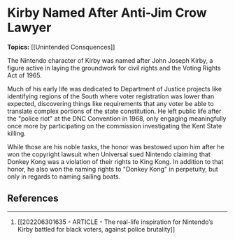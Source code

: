 # Kirby Named After Anti-Jim Crow Lawyer
**Topics:** [[Unintended Consquences]]

The Nintendo character of Kirby was named after John Joseph Kirby, a figure active in laying the groundwork for civil rights and the Voting Rights Act of 1965.

Much of his early life was dedicated to Department of Justice projects like identifying regions of the South where voter registration was lower than expected, discovering things like requirements that any voter be able to translate complex portions of the state constitution. He left public life after the "police riot" at the DNC Convention in 1968, only engaging meaningfully once more by participating on the commission investigating the Kent State killing. 

While those are his noble tasks, the honor was bestowed upon him after he won the copyright lawsuit when Universal sued Nintendo claiming that Donkey Kong was a violation of their rights to King Kong. In addition to that honor, he also won the naming rights to "Donkey Kong" in perpetuity, but only in regards to naming sailing boats.

## References
---
1. [[202206301635 - ARTICLE - The real-life inspiration for Nintendo’s Kirby battled for black voters, against police brutality]]